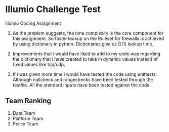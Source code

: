 # Illumio Challenge Test

Illumio Coding Assignment
1. As the problem suggests, the time complexity is the core component for this assignment. So faster lookup on the Ruleset for firewalls is achieved by using dictionary in python. Dictionaries give us O(1) lookup time. 

2. Improvements that i would have liked to add to my code was regarding the dictionary that i have created to take in dynamic values instead of fixed values like tcp/udp.

3. If i was given more time i would have tested the code using unittests. Although nullcheck and rangechecks have been tested through the testfile. All the standard inputs have been tested against the code.

##  Team Ranking 
1. Data Team 
2. Platform Team
3. Policy Team
